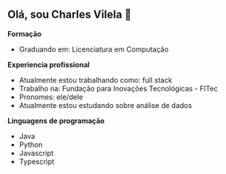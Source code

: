 ## Olá, sou Charles Vilela 👋

<!--
**CharlesVilela/CharlesVilela** is a ✨ _special_ ✨ repository because its `README.md` (this file) appears on your GitHub profile.

Here are some ideas to get you started:

- 🔭 I’m currently working on ...
- 🌱 I’m currently learning ...
- 👯 I’m looking to collaborate on ...
- 🤔 I’m looking for help with ...
- 💬 Ask me about ...
- 📫 How to reach me: ...
- 😄 Pronouns: ...
- ⚡ Fun fact: ...
-->

**Formação**
- Graduando em: Licenciatura em Computação

**Experiencia profissional**
- Atualmente estou trabalhando como: full stack
- Trabalho na: Fundação para Inovações Tecnológicas - FITec
- Pronomes: ele/dele
- Atualmente estou estudando sobre análise de dados

**Linguagens de programação**
- Java
- Python
- Javascript
- Typescript



